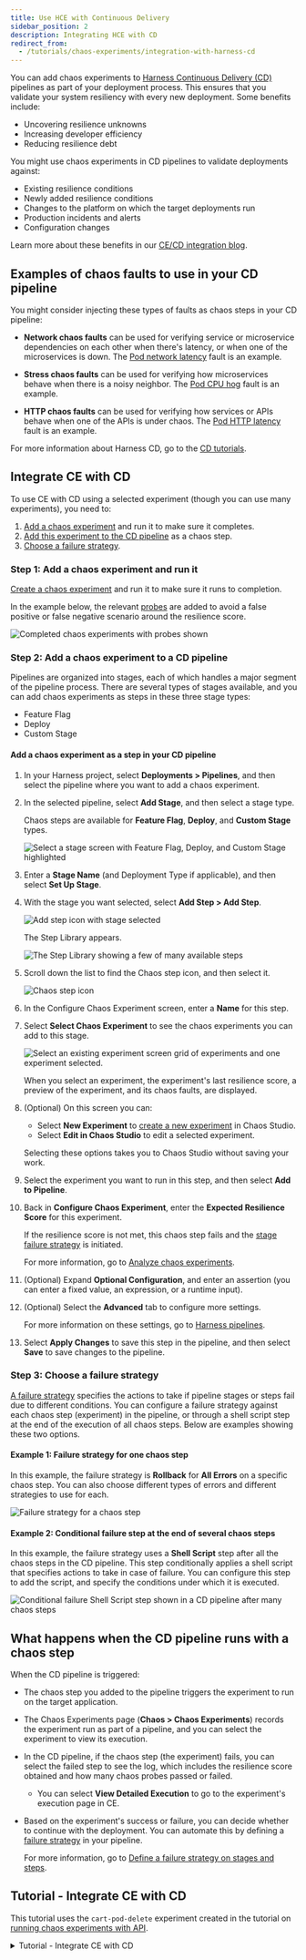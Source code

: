 ```yaml
---
title: Use HCE with Continuous Delivery
sidebar_position: 2
description: Integrating HCE with CD
redirect_from:
  - /tutorials/chaos-experiments/integration-with-harness-cd
---
```


You can add chaos experiments to [Harness Continuous Delivery (CD)](https://harness.io/products/continuous-delivery) pipelines as part of your deployment process. This ensures that you validate your system resiliency with every new deployment. Some benefits include:

* Uncovering resilience unknowns
* Increasing developer efficiency
* Reducing resilience debt

You might use chaos experiments in CD pipelines to validate deployments against:

* Existing resilience conditions
* Newly added resilience conditions
* Changes to the platform on which the target deployments run
* Production incidents and alerts
* Configuration changes

Learn more about these benefits in our [CE/CD integration blog](https://www.harness.io/blog/chaos-experiments-in-harness-cd-pipelines).

## Examples of chaos faults to use in your CD pipeline

You might consider injecting these types of faults as chaos steps in your CD pipeline:

* **Network chaos faults** can be used for verifying service or microservice dependencies on each other when there's latency, or when one of the microservices is down. The [Pod network latency](/docs/chaos-engineering/technical-reference/chaos-faults/kubernetes/pod/pod-network-latency.md) fault is an example.

* **Stress chaos faults** can be used for verifying how microservices behave when there is a noisy neighbor. The [Pod CPU hog](/docs/chaos-engineering/technical-reference/chaos-faults/kubernetes/pod/pod-cpu-hog.md) fault is an example.

* **HTTP chaos faults** can be used for verifying how services or APIs behave when one of the APIs is under chaos. The [Pod HTTP latency](/docs/chaos-engineering/technical-reference/chaos-faults/kubernetes/pod/pod-http-latency.md) fault is an example.

For more information about Harness CD, go to the [CD tutorials](/docs/category/cd-and-gitops-tutorials).

## Integrate CE with CD

To use CE with CD using a selected experiment (though you can use many experiments), you need to:

1. [Add a chaos experiment](#step-1-add-a-chaos-experiment-and-run-it) and run it to make sure it completes.
1. [Add this experiment to the CD pipeline](#step-2-add-a-chaos-experiment-to-a-cd-pipeline) as a chaos step.
1. [Choose a failure strategy](#step-3-choose-a-failure-strategy).

### Step 1: Add a chaos experiment and run it

[Create a chaos experiment](/docs/chaos-engineering/configure-chaos-experiments/experiments/construct-and-run-custom-chaos-experiments.md) and run it to make sure it runs to completion. 

In the example below, the relevant [probes](/docs/chaos-engineering/configure-chaos-experiments/probes/configure-and-add-probe.md) are added to avoid a false positive or false negative scenario around the resilience score.

![Completed chaos experiments with probes shown](./static/exp-run-complete-with-probes.png)

### Step 2: Add a chaos experiment to a CD pipeline

Pipelines are organized into stages, each of which handles a major segment of the pipeline process. There are several types of stages available, and you can add chaos experiments as steps in these three stage types:

* Feature Flag
* Deploy
* Custom Stage

#### Add a chaos experiment as a step in your CD pipeline

1. In your Harness project, select **Deployments > Pipelines**, and then select the pipeline where you want to add a chaos experiment.
1. In the selected pipeline, select **Add Stage**, and then select a stage type.

	Chaos steps are available for **Feature Flag**, **Deploy**, and **Custom Stage** types. 

	![Select a stage screen with Feature Flag, Deploy, and Custom Stage highlighted](./static/pipeline-add-stage.png)

1. Enter a **Stage Name** (and Deployment Type if applicable), and then select **Set Up Stage**.

1. With the stage you want selected, select **Add Step > Add Step**.

	![Add step icon with stage selected](./static/pipeline-add-step.png)

	The Step Library appears.

	![The Step Library showing a few of many available steps](./static/pipeline-step-library.png)

1. Scroll down the list to find the Chaos step icon, and then select it.

	![Chaos step icon](./static/pipeline-chaos-step-icon.png)

1. In the Configure Chaos Experiment screen, enter a **Name** for this step.

1. Select **Select Chaos Experiment** to see the chaos experiments you can add to this stage.

	![Select an existing experiment screen grid of experiments and one experiment selected.](./static/pipeline-select-experiment.png)

	When you select an experiment, the experiment's last resilience score, a preview of the experiment, and its chaos faults, are displayed.

1. (Optional) On this screen you can:
	* Select **New Experiment** to [create a new experiment](/docs/chaos-engineering/configure-chaos-experiments/experiments/construct-and-run-custom-chaos-experiments.md) in Chaos Studio. 
	* Select **Edit in Chaos Studio** to edit a selected experiment.

	Selecting these options takes you to Chaos Studio without saving your work.

1. Select the experiment you want to run in this step, and then select **Add to Pipeline**.

1. Back in **Configure Chaos Experiment**, enter the **Expected Resilience Score** for this experiment.

	If the resilience score is not met, this chaos step fails and the [stage failure strategy](/docs/platform/pipelines/w_pipeline-steps-reference/step-failure-strategy-settings.md) is initiated.
	
	For more information, go to [Analyze chaos experiments](/docs/chaos-engineering/configure-chaos-experiments/experiments/create-complex-chaos-experiments#analyze-chaos-experiments).

1. (Optional) Expand **Optional Configuration**, and enter an assertion (you can enter a fixed value, an expression, or a runtime input).

1. (Optional) Select the **Advanced** tab to configure more settings.

	For more information on these settings, go to [Harness pipelines](/docs/category/pipelines).

1. Select **Apply Changes** to save this step in the pipeline, and then select **Save** to save changes to the pipeline.

### Step 3: Choose a failure strategy

[A failure strategy](/docs/platform/pipelines/define-a-failure-strategy-on-stages-and-steps.md) specifies the actions to take if pipeline stages or steps fail due to different conditions. You can configure a failure strategy against each chaos step (experiment) in the pipeline, or through a shell script step at the end of the execution of all chaos steps. Below are examples showing these two options.

#### Example 1: Failure strategy for one chaos step

In this example, the failure strategy is **Rollback** for **All Errors** on a specific chaos step. You can also choose different types of errors and different strategies to use for each.

![Failure strategy for a chaos step](./static/fail-strategy-one-exp.png)

#### Example 2: Conditional failure step at the end of several chaos steps

In this example, the failure strategy uses a **Shell Script** step after all the chaos steps in the CD pipeline. This step conditionally applies a shell script that specifies actions to take in case of failure. You can configure this step to add the script, and specify the conditions under which it is executed.

![Conditional failure Shell Script step shown in a CD pipeline after many chaos steps](./static/fail-strategy-many-exp.png)

## What happens when the CD pipeline runs with a chaos step

When the CD pipeline is triggered:

* The chaos step you added to the pipeline triggers the experiment to run on the target application.

* The Chaos Experiments page (**Chaos > Chaos Experiments**) records the experiment run as part of a pipeline, and you can select the experiment to view its execution.

* In the CD pipeline, if the chaos step (the experiment) fails, you can select the failed step to see the log, which includes the resilience score obtained and how many chaos probes passed or failed.
	* You can select **View Detailed Execution** to go to the experiment's execution page in CE.

* Based on the experiment's success or failure, you can decide whether to continue with the deployment. You can automate this by defining a [failure strategy](#step-3-choose-a-failure-strategy) in your pipeline. 

	For more information, go to [Define a failure strategy on stages and steps](/docs/platform/pipelines/define-a-failure-strategy-on-stages-and-steps.md).

## Tutorial - Integrate CE with CD

This tutorial uses the `cart-pod-delete` experiment created in the tutorial on [running chaos experiments with API](/docs/chaos-engineering/configure-chaos-experiments/experiments/construct-and-run-custom-chaos-experiments.md#run-chaos-experiments-with-apis).

<details>
<summary>Tutorial - Integrate CE with CD</summary>

This tutorial explains how to execute a chaos experiment as part of a Harness CD pipeline where you validate the resiliency of the application in a continuous manner.

As part of the tutorial, we have a pre-curated CD pipeline for deploying our demo application, Online Boutique Shop, to a Kubernetes cluster that you can get from a fork of [this repository](https://github.com/chaosnative/harness-chaos-demo/tree/main/boutique-app-manifests). Also, we have defined a pipeline webhook trigger for the repository such that any code change in the `main` branch triggers the CD pipeline to create a new deployment.

![Deployment Pipeline](./static/integration-with-harness-cd/deployment-pipeline.png)

It can be observed that currently the pipeline is able to deploy the application and we have exactly one replica of each microservice, including the **cart** deployment which we are going to target.

![Online Boutique App Cart](./static/integration-with-harness-cd/online-boutique-app-cart.png)

1. Add a chaos step to this pipeline so that the chaos experiment you created in the [running chaos experiments with API tutorial](/docs/chaos-engineering/configure-chaos-experiments/experiments/construct-and-run-custom-chaos-experiments.md#run-chaos-experiments-with-apis), `cart-pod-delete`, will run whenever a new pipeline deployment is triggered. This will allow you to validate the deployment against the chaos hypothesis.

   To add the chaos step, select the **Add Step** icon next to the **Rollout Deployment** icon for the CD deployment stage, and then select **Chaos Step**.

   ![Add Chaos Step](./static/integration-with-harness-cd/add-chaos-step.png)

2. Configure the Chaos step. Name the step as **Boutique Cart Delete**. You can also provide a description, optionally. Next, under **Select Chaos Experiment** dropdown, search and select the **cart-pod-delete** experiment.

   ![Select Experiment](./static/integration-with-harness-cd/select-experiment.png)

3. Select **Add to Pipeline**. For expected resiliency score, provide **100**, which means that only mark the step as passed if the resiliency score obtained upon the experiment execution is 100%.

   ![Chaos Step Config](./static/integration-with-harness-cd/chaos-step-config.png)

4. Go to the **Advanced** tab. Under **Failure Strategy** select **Add**. For **On failure of type** select **All Errors** and for **Perform Action** select **Rollback Stage**.

   This will ensure that if the chaos experiment's resiliency score is less than 100%, the deployment will be rolled back to the previous version. Hence, the application deployment is continuously validated to be resilient before it gets deployed, otherwise the deployment is safely rolled back to the previous version until the weakness in the application can be mitigated.

   ![Advanced Chaos Step Config](./static/integration-with-harness-cd/advanced-chaos-step-config.png)

5. Select **Apply Changes** to save the step, and then select **Save** to save the pipeline.

   ![Pipeline Updated](./static/integration-with-harness-cd/pipeline-updated.png)

6. Run the pipeline.

The pipeline will attempt to deploy the application as part of the CD deployment stage. However, the stage will fail with an error due to the failure of the **Boutique Cart Delete** chaos step, causing the CD to initiate a rollback and revert to the previous healthy deployment.

![CD Pipeline Failed](./static/integration-with-harness-cd/cd-pipeline-failed.png)

At this point we can validate that the application is still accessible, which indicates that the rollback was indeed successful.

A closer inspection indicates that the failure of the chaos step is caused by a resiliency score of only 50%, which is less than the passing criteria of 100%. This can be validated by checking the **cart-pod-delete** experiment under the **Chaos Experiments** page, where the last experiment run has yielded a resiliency score of 50% only.

![Chaos Experiment Failed](./static/integration-with-harness-cd/chaos-experiment-failed.png)

Hence, we were able to verify a potential weakness in our application using the HCE experiment and observed how the Harness CD pipeline integration can benefit from the continuous chaos validation.

Now, let us see how you can resolve this weakness in your application so that it can be successfully deployed. We can apply [this](https://raw.githubusercontent.com/chaosnative/harness-chaos-demo/main/boutique-app-manifests/manifest/cart.yaml) manifest for the existing **cartservice** deployment, which should bump up the number of deployment replicas to **2**, according to the manifest specification.

As soon as the changes are pushed to the `main` branch of the repo, we can observe that a new pipeline has been triggered, due to the repository webhook that we have defined.

![New Pipeline Triggered](./static/integration-with-harness-cd/new-pipeline-triggered.png)

Upon the completion of the pipeline, we can observe that the deployment is successful with the chaos step obtaining 100% resiliency score. Hence, the experiment has passed and our resilient application is now deployed. We can also validate that the corresponding chaos experiment run has been successful with a 100% resiliency score.

![CD Pipeline Passed](./static/integration-with-harness-cd/cd-pipeline-passed.png)

</details>
